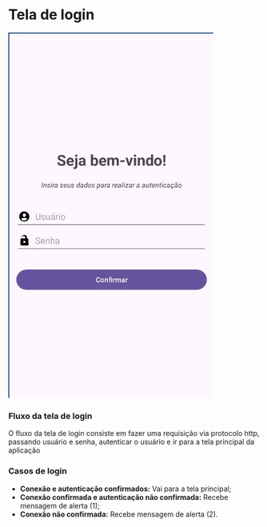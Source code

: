 # Tela de login

![login](imagens/login.jpeg)

### Fluxo da tela de login

O fluxo da tela de login consiste em fazer uma requisição via protocolo http, passando usuário e senha, autenticar o usuário e ir para a tela principal da aplicação


### Casos de login

- **Conexão e autenticação confirmados:** Vai para a tela principal;
- **Conexão confirmada e autenticação não confirmada:** Recebe mensagem de alerta (1);
- **Conexão não confirmada:** Recebe mensagem de alerta (2).
